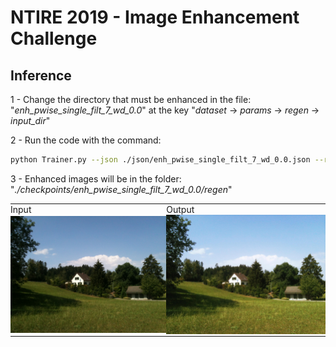 # NTIRE 2019 - Image Enhancement Challenge

## Inference

1 - Change the directory that must be enhanced in the file: "_enh\_pwise\_single\_filt\_7\_wd\_0.0_" at the key "_dataset_ &rightarrow; _params_ &rightarrow; _regen_ &rightarrow; _input_dir_"

2 - Run the code with the command:

```sh
python Trainer.py --json ./json/enh_pwise_single_filt_7_wd_0.0.json --regen
```

3 - Enhanced images will be in the folder: "_./checkpoints/enh_pwise_single_filt_7_wd_0.0/regen_"



<table style="border:none;background-color:none">
<tr>
<td style="padding:0px;">Input</td>
<td style="padding:0px;">Output</td>
</tr>
<tr>
  <td style="padding:0px;"><img src="https://raw.githubusercontent.com/dros1986/content-preserving-tone-adjustment-for-image-enhancement/master/images/in.jpg" width="440"></td>
  <td style="padding:0px;"><img src="https://raw.githubusercontent.com/dros1986/content-preserving-tone-adjustment-for-image-enhancement/master/images/out.jpg" width="440"></td>
</tr>
</table>
